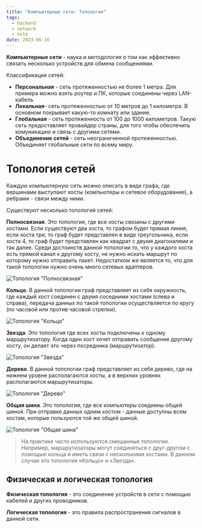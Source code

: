 ```yaml
---
title: "Компьютерные сети: Топология"
tags:
  - backend
  - network
  - note
date: 2023-06-16
---
```


**Компьютерные сети** - наука и методология о том как эффективно связать несколько устройств для обмена сообщениями.

Классификация сетей:

- **Персональная** - сеть протяженностью не более 1 метра. Для примера можно взять роутер и ПК, которые соединены через LAN-кабель
- **Локальная**- сеть протяженностью от 10 метров до 1 километра. В основном покрывает какую-то комнату или здание.
- **Глобальная** - сеть протяженность от 100 до 1000 километров. Такую сеть предоставляет провайдер страны, для того чтобы обеспечить комуникацию и связь с другими сетями.
- **Объединение сетей** - сеть неограниченной протяженностью. Объединяет глобальные сети по всему миру.

# Топология сетей

Каждую компьютерную сеть можно описать в виде графа, где вершинами выступают хосты (компьютеры и сетевое оборудование), а ребрами - связи между ними.

Существуют несколько топологий сетей:

**Полносвязная**. Это топология, где все хосты связаны с другими хостами. Если существуют два хоста, то графом будет прямая линия, если хоста три, то граф будет представлен в виде треугольника, если хоста 4, то граф будет представлен как квадрат с двумя диагоналями и так далее. Среди достоинств данной топологии то, что у каждого хоста есть прямой канал к другому хосту, не нужно искать маршрут по которому нужно отправить пакет. Недостатком же является то, что для такой топологии нужно очень много сетевых адаптеров.

![Топология "Полносвязная"](/posts/network/all.drawio.png)

**Кольцо**. В данной топологии граф представляет из себя окружность, где каждый хост соединен с двумя соседними хостами (слева и справа), передача данных по такой топологии осуществляется по кругу (по часовой или против часовой стрелки).

![Топология "Кольцо"](/posts/network/ring.drawio.png)

**Звезда**. Это топология где всех хосты подключены к одному маршрутизатору. Когда один хост хочет отправить сообщение другому хосту, он делает это через посредника (маршрутизатор).

![Топология "Звезда"](/posts/network/star.drawio.png)

**Дерево**. В данной топологии граф представляет из себя дерево, где на нижнем уровне располагаются хосты, а в верхних уровнях располагаются маршрутизаторы.

![Топология "Дерево"](/posts/network/tree.drawio.png)

**Общая шина**. Это топология, где все компьютеры соедиены общей шиной. При отправке данных одним хостом - данные доступны всем хостам, которые пользуются той же общей шиной.

![Топология "Общая шина"](/posts/network/common.drawio.png)

> На практике часто используются смешанные топологии. Например, маршрутизаторы могут соединяться с друг-другом с помощью кольца и иметь связи с несколькими хостами. В данном случае это топология «Кольцо» и «Звезда».

## Физическая и логическая топология

**Физическая топология** - это соединение устройств в сети с помощью кабелей и других проводников.

**Логическая топология** - это правила распространения сигналов в данной сети.

